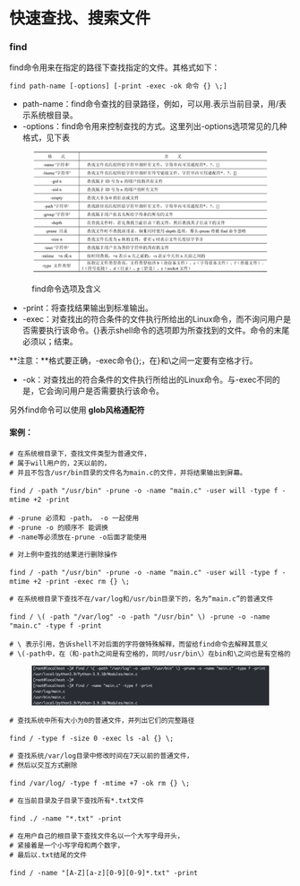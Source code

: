 # 快速查找、搜索文件

### find

find命令用来在指定的路径下查找指定的文件。其格式如下：

```shell
find path-name [-options] [-print -exec -ok 命令 {} \;]
```

* path-name：find命令查找的目录路径，例如，可以用.表示当前目录，用/表示系统根目录。
* \-options：find命令用来控制查找的方式。这里列出-options选项常见的几种格式，见下表

<figure><img src="../../.gitbook/assets/image (103).png" alt=""><figcaption><p>find命令选项及含义</p></figcaption></figure>

* \-print：将查找结果输出到标准输出。
* \-exec：对查找出的符合条件的文件执行所给出的Linux命令，而不询问用户是否需要执行该命令。{}表示shell命令的选项即为所查找到的文件。命令的末尾必须以；结束。

\*\*注意：\*\*格式要正确，-exec命令{};，在}和\之间一定要有空格才行。

* \-ok：对查找出的符合条件的文件执行所给出的Linux命令。与-exec不同的是，它会询问用户是否需要执行该命令。

另外find命令可以使用 **glob风格通配符**

#### 案例：

```shell
# 在系统根目录下，查找文件类型为普通文件，
# 属于will用户的，2天以前的，
# 并且不包含/usr/bin目录的文件名为main.c的文件，并将结果输出到屏幕。

find / -path "/usr/bin" -prune -o -name "main.c" -user will -type f -mtime +2 -print

# -prune 必须和 -path， -o 一起使用
# -prune -o 的顺序不 能调换
# -name等必须放在-prune -o后面才能使用
```

```shell
# 对上例中查找的结果进行删除操作

find / -path "/usr/bin" -prune -o -name "main.c" -user will -type f -mtime +2 -print -exec rm {} \;
```

```shell
# 在系统根目录下查找不在/var/log和/usr/bin目录下的，名为“main.c”的普通文件

find / \( -path "/var/log" -o -path "/usr/bin" \) -prune -o -name "main.c" -type f -print

# \ 表示引用，告诉shell不对后面的字符做特殊解释，而留给find命令去解释其意义
# \(-path中，在（和-path之间是有空格的，同时/usr/bin\）在bin和\之间也是有空格的
```

<figure><img src="../../.gitbook/assets/Screen Shot 2023-01-29 at 11.37.49.png" alt=""><figcaption></figcaption></figure>

```shell
# 查找系统中所有大小为0的普通文件，并列出它们的完整路径

find / -type f -size 0 -exec ls -al {} \;
```

```shell
# 查找系统/var/log目录中修改时间在7天以前的普通文件，
# 然后以交互方式删除

find /var/log/ -type f -mtime +7 -ok rm {} \;
```

```shell
# 在当前目录及子目录下查找所有*.txt文件

find ./ -name "*.txt" -print
```

```shell
# 在用户自己的根目录下查找文件名以一个大写字母开头，
# 紧接着是一个小写字母和两个数字，
# 最后以.txt结尾的文件

find / -name "[A-Z][a-z][0-9][0-9]*.txt" -print
```

